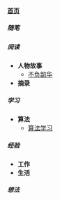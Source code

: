 
#### [首页](?file=home-首页)

##### 随笔

##### 阅读
- **人物故事**
    - [不负韶华](?file=002-阅读/001-人物故事/001-不负韶华 "不负韶华")
- **摘录**

##### 学习
- **算法**
    - [算法学习](?file=003-学习/001-算法/001-算法学习 "算法学习")

##### 经验
- **工作**
- **生活**

##### 想法
